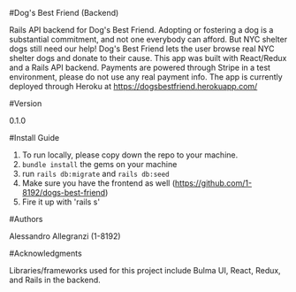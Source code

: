 #Dog's Best Friend (Backend)

Rails API backend for Dog's Best Friend. Adopting or fostering a dog is a substantial commitment, and not one everybody can afford. But NYC shelter dogs still need our help! Dog's Best Friend lets the user browse real NYC shelter dogs and donate to their cause. This app was built with React/Redux and a Rails API backend. Payments are powered through Stripe in a test environment, please do not use any real payment info. The app is currently deployed through Heroku at https://dogsbestfriend.herokuapp.com/

#Version

0.1.0

#Install Guide

1. To run locally, please copy down the repo to your machine.
2. `bundle install` the gems on your machine
3. run `rails db:migrate` and `rails db:seed`
4. Make sure you have the frontend as well (https://github.com/1-8192/dogs-best-friend)
5. Fire it up with 'rails s'

#Authors

Alessandro Allegranzi (1-8192)

#Acknowledgments

Libraries/frameworks used for this project include Bulma UI, React, Redux, and Rails in the backend.
